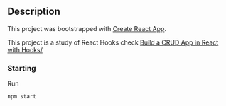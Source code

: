 ## Description

This project was bootstrapped with [Create React App](https://github.com/facebook/create-react-app).

This project is a study of React Hooks check [Build a CRUD App in React with Hooks/](https://www.taniarascia.com/crud-app-in-react-with-hooks/)

### Starting

Run

```bash
npm start
```

